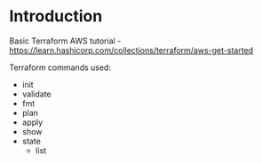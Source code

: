 # Introduction

Basic Terraform AWS tutorial - https://learn.hashicorp.com/collections/terraform/aws-get-started

Terraform commands used:
- init
- validate
- fmt
- plan
- apply
- show
- state
    - list